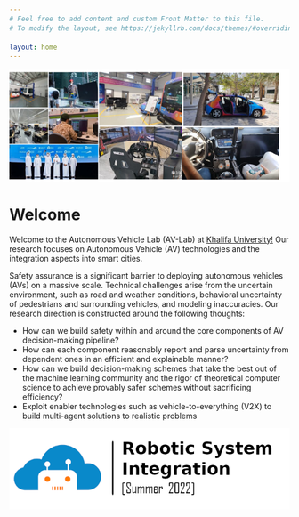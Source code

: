 ```yaml
---
# Feel free to add content and custom Front Matter to this file.
# To modify the layout, see https://jekyllrb.com/docs/themes/#overriding-theme-defaults

layout: home
---
```

![](assets/img/banner-small.png)
<br>

# Welcome
Welcome to the Autonomous Vehicle Lab (AV-Lab) at [Khalifa University!](https://ku.ac.ae) Our research focuses on Autonomous Vehicle (AV) technologies and the integration aspects into smart cities.

Safety assurance is a significant barrier to deploying autonomous vehicles (AVs) on a massive scale. Technical challenges arise from the uncertain environment, such as road and weather conditions, behavioral uncertainty of pedestrians and surrounding vehicles, and modeling inaccuracies. Our research direction is constructed around the following thoughts:

- How can we build safety within and around the core components of AV decision-making pipeline?
- How can each component reasonably report and parse uncertainty from dependent ones in an efficient and explainable manner?
- How can we build decision-making schemes that take the best out of the machine learning community and the rigor of theoretical computer science to achieve provably safer schemes without sacrificing efficiency?
- Exploit enabler technologies such as vehicle-to-everything (V2X) to build multi-agent solutions to realistic problems



[![](assets/img/sys-summer-2022.png)](tutorials)
